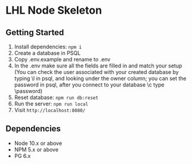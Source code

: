 # LHL Node Skeleton

## Getting Started

1. Install dependencies: `npm i`
2. Create a database in PSQL
3. Copy .env.example and rename to .env
4. In the .env make sure all the fields are filled in and match your setup (You can check the user associated with your created database by typing \l in psql, and looking under the owner column; you can set the password in psql, after you connect to your database \c <database-name> type \password)
5. Reset database: `npm run db:reset`
6. Run the server: `npm run local`
7. Visit `http://localhost:8080/`

## Dependencies

- Node 10.x or above
- NPM 5.x or above
- PG 6.x
